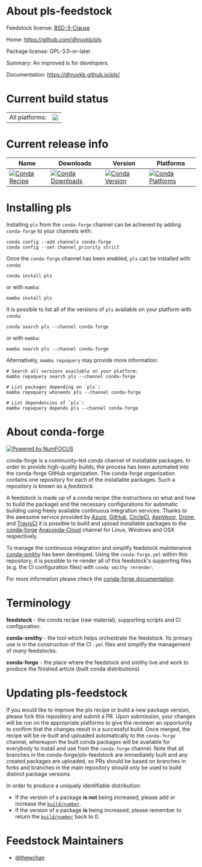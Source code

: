 About pls-feedstock
===================

Feedstock license: [BSD-3-Clause](https://github.com/conda-forge/pls-feedstock/blob/main/LICENSE.txt)

Home: https://github.com/dhruvkb/pls

Package license: GPL-3.0-or-later

Summary: An improved ls for developers.

Documentation: https://dhruvkb.github.io/pls/

Current build status
====================


<table><tr><td>All platforms:</td>
    <td>
      <a href="https://dev.azure.com/conda-forge/feedstock-builds/_build/latest?definitionId=15504&branchName=main">
        <img src="https://dev.azure.com/conda-forge/feedstock-builds/_apis/build/status/pls-feedstock?branchName=main">
      </a>
    </td>
  </tr>
</table>

Current release info
====================

| Name | Downloads | Version | Platforms |
| --- | --- | --- | --- |
| [![Conda Recipe](https://img.shields.io/badge/recipe-pls-green.svg)](https://anaconda.org/conda-forge/pls) | [![Conda Downloads](https://img.shields.io/conda/dn/conda-forge/pls.svg)](https://anaconda.org/conda-forge/pls) | [![Conda Version](https://img.shields.io/conda/vn/conda-forge/pls.svg)](https://anaconda.org/conda-forge/pls) | [![Conda Platforms](https://img.shields.io/conda/pn/conda-forge/pls.svg)](https://anaconda.org/conda-forge/pls) |

Installing pls
==============

Installing `pls` from the `conda-forge` channel can be achieved by adding `conda-forge` to your channels with:

```
conda config --add channels conda-forge
conda config --set channel_priority strict
```

Once the `conda-forge` channel has been enabled, `pls` can be installed with `conda`:

```
conda install pls
```

or with `mamba`:

```
mamba install pls
```

It is possible to list all of the versions of `pls` available on your platform with `conda`:

```
conda search pls --channel conda-forge
```

or with `mamba`:

```
mamba search pls --channel conda-forge
```

Alternatively, `mamba repoquery` may provide more information:

```
# Search all versions available on your platform:
mamba repoquery search pls --channel conda-forge

# List packages depending on `pls`:
mamba repoquery whoneeds pls --channel conda-forge

# List dependencies of `pls`:
mamba repoquery depends pls --channel conda-forge
```


About conda-forge
=================

[![Powered by
NumFOCUS](https://img.shields.io/badge/powered%20by-NumFOCUS-orange.svg?style=flat&colorA=E1523D&colorB=007D8A)](https://numfocus.org)

conda-forge is a community-led conda channel of installable packages.
In order to provide high-quality builds, the process has been automated into the
conda-forge GitHub organization. The conda-forge organization contains one repository
for each of the installable packages. Such a repository is known as a *feedstock*.

A feedstock is made up of a conda recipe (the instructions on what and how to build
the package) and the necessary configurations for automatic building using freely
available continuous integration services. Thanks to the awesome service provided by
[Azure](https://azure.microsoft.com/en-us/services/devops/), [GitHub](https://github.com/),
[CircleCI](https://circleci.com/), [AppVeyor](https://www.appveyor.com/),
[Drone](https://cloud.drone.io/welcome), and [TravisCI](https://travis-ci.com/)
it is possible to build and upload installable packages to the
[conda-forge](https://anaconda.org/conda-forge) [Anaconda-Cloud](https://anaconda.org/)
channel for Linux, Windows and OSX respectively.

To manage the continuous integration and simplify feedstock maintenance
[conda-smithy](https://github.com/conda-forge/conda-smithy) has been developed.
Using the ``conda-forge.yml`` within this repository, it is possible to re-render all of
this feedstock's supporting files (e.g. the CI configuration files) with ``conda smithy rerender``.

For more information please check the [conda-forge documentation](https://conda-forge.org/docs/).

Terminology
===========

**feedstock** - the conda recipe (raw material), supporting scripts and CI configuration.

**conda-smithy** - the tool which helps orchestrate the feedstock.
                   Its primary use is in the construction of the CI ``.yml`` files
                   and simplify the management of *many* feedstocks.

**conda-forge** - the place where the feedstock and smithy live and work to
                  produce the finished article (built conda distributions)


Updating pls-feedstock
======================

If you would like to improve the pls recipe or build a new
package version, please fork this repository and submit a PR. Upon submission,
your changes will be run on the appropriate platforms to give the reviewer an
opportunity to confirm that the changes result in a successful build. Once
merged, the recipe will be re-built and uploaded automatically to the
`conda-forge` channel, whereupon the built conda packages will be available for
everybody to install and use from the `conda-forge` channel.
Note that all branches in the conda-forge/pls-feedstock are
immediately built and any created packages are uploaded, so PRs should be based
on branches in forks and branches in the main repository should only be used to
build distinct package versions.

In order to produce a uniquely identifiable distribution:
 * If the version of a package **is not** being increased, please add or increase
   the [``build/number``](https://docs.conda.io/projects/conda-build/en/latest/resources/define-metadata.html#build-number-and-string).
 * If the version of a package **is** being increased, please remember to return
   the [``build/number``](https://docs.conda.io/projects/conda-build/en/latest/resources/define-metadata.html#build-number-and-string)
   back to 0.

Feedstock Maintainers
=====================

* [@thewchan](https://github.com/thewchan/)

